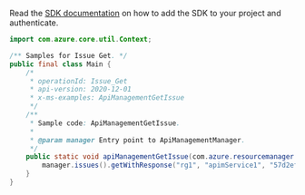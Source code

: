 Read the [SDK documentation](https://github.com/Azure/azure-sdk-for-java/blob/azure-resourcemanager-apimanagement_1.0.0-beta.2/sdk/apimanagement/azure-resourcemanager-apimanagement/README.md) on how to add the SDK to your project and authenticate.

```java
import com.azure.core.util.Context;

/** Samples for Issue Get. */
public final class Main {
    /*
     * operationId: Issue_Get
     * api-version: 2020-12-01
     * x-ms-examples: ApiManagementGetIssue
     */
    /**
     * Sample code: ApiManagementGetIssue.
     *
     * @param manager Entry point to ApiManagementManager.
     */
    public static void apiManagementGetIssue(com.azure.resourcemanager.apimanagement.ApiManagementManager manager) {
        manager.issues().getWithResponse("rg1", "apimService1", "57d2ef278aa04f0ad01d6cdc", Context.NONE);
    }
}
```

